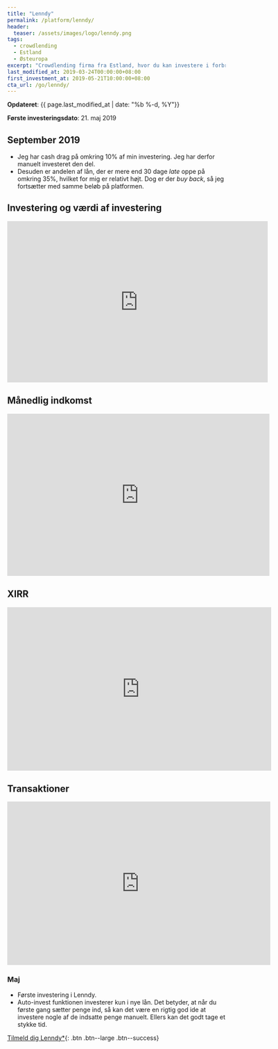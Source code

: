 ```yaml
---
title: "Lenndy"
permalink: /platform/lenndy/
header:
  teaser: /assets/images/logo/lenndy.png
tags:
  - crowdlending
  - Estland
  - Østeuropa
excerpt: "Crowdlending firma fra Estland, hvor du kan investere i forbrugslån til private. En noget mindre udgave af Mintos." 
last_modified_at: 2019-03-24T00:00:00+08:00
first_investment_at: 2019-05-21T10:00:00+08:00
cta_url: /go/lenndy/
---
```


**Opdateret**: {{ page.last_modified_at | date: "%b %-d, %Y"}}

**Første investeringsdato**: 21. maj 2019

## September 2019

- Jeg har cash drag på omkring 10% af min investering. Jeg har derfor manuelt investeret den del.
- Desuden er andelen af lån, der er mere end 30 dage _late_ oppe på omkring 35%, hvilket for mig er relativt højt. Dog er der _buy back_, så jeg fortsætter med samme beløb på platformen.

## Investering og værdi af investering

<iframe width="601" height="371" seamless frameborder="0" scrolling="no" src="https://docs.google.com/spreadsheets/d/e/2PACX-1vQKZZbdj1cM5A4yCXjtjhxowXHoMhioXI-OR-mEPmmGgqQhcSr250VUM8SGVvRkWZziWUYleizmqAC2/pubchart?oid=1041258461&amp;format=image"></iframe>

## Månedlig indkomst

<iframe width="605" height="373" seamless frameborder="0" scrolling="no" src="https://docs.google.com/spreadsheets/d/e/2PACX-1vQKZZbdj1cM5A4yCXjtjhxowXHoMhioXI-OR-mEPmmGgqQhcSr250VUM8SGVvRkWZziWUYleizmqAC2/pubchart?oid=1485117164&amp;format=image"></iframe>

## XIRR

<iframe width="609" height="376" seamless frameborder="0" scrolling="no" src="https://docs.google.com/spreadsheets/d/e/2PACX-1vQKZZbdj1cM5A4yCXjtjhxowXHoMhioXI-OR-mEPmmGgqQhcSr250VUM8SGVvRkWZziWUYleizmqAC2/pubchart?oid=33041717&amp;format=image"></iframe>

## Transaktioner

<iframe width="607" height="376" seamless frameborder="0" scrolling="no" src="https://docs.google.com/spreadsheets/d/e/2PACX-1vQKZZbdj1cM5A4yCXjtjhxowXHoMhioXI-OR-mEPmmGgqQhcSr250VUM8SGVvRkWZziWUYleizmqAC2/pubchart?oid=1332369969&amp;format=image"></iframe>

### Maj

- Første investering i Lenndy.
- Auto-invest funktionen investerer kun i nye lån. Det betyder, at når du første gang sætter penge ind, så kan det være en rigtig god ide at investere nogle af de indsatte penge manuelt. Ellers kan det godt tage et stykke tid.

[Tilmeld dig Lenndy\*](/go/lenndy/){: .btn .btn--large .btn--success}
